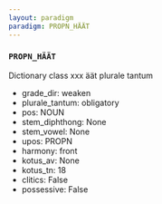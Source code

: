 ```yaml
---
layout: paradigm
paradigm: PROPN_HÄÄT
---
```

### ` PROPN_HÄÄT `

Dictionary class xxx äät plurale tantum
* grade_dir: weaken
* plurale_tantum: obligatory
* pos: NOUN
* stem_diphthong: None
* stem_vowel: None
* upos: PROPN
* harmony: front
* kotus_av: None
* kotus_tn: 18
* clitics: False
* possessive: False
